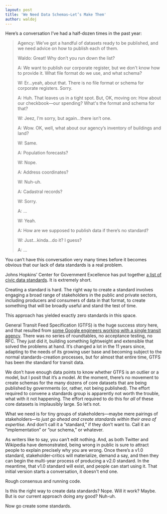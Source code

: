 ```yaml
---
layout: post
title: 'We Need Data Schemas—Let’s Make Them'
author: waldoj
---
```


Here’s a conversation I’ve had a half-dozen times in the past year:

>Agency: We’ve got a handful of datasets ready to be published, and we need advice on how to publish each of them.
>
>Waldo: Great! Why don’t you run down the list?
>
>A: We want to publish our corporate register, but we don't know how to provide it. What file format do we use, and what schema?
>
>W: Er...yeah, about that. There is no file format or schema for corporate registers. Sorry.
>
>A: Huh. That leaves us in a tight spot. But, OK, moving on: How about our checkbook—our spending? What's the format and schema for that?
>
>W: Jeez, I'm sorry, but again...there isn’t one.
>
>A: Wow. OK, well, what about our agency’s inventory of buildings and land?
>
>W: Same.
>
>A: Population forecasts?
>
>W: Nope.
>
>A: Address coordinates?
>
>W: Nuh-uh.
>
>A: Cadastral records?
>
>W: Sorry.
>
>A: ...
>
>W: Yeah.
>
>A: How are we supposed to publish data if there’s no standard?
>
>W: Just...kinda...do it? I guess?
>
>A: ...

You can’t have this conversation very many times before it becomes obvious that our lack of data standards is a real problem.

Johns Hopkins’ Center for Government Excellence has put together [a list of civic data standards](http://labs.centerforgov.org/open-data/civic-data-standards/). It is extremely short.

Creating a standard is hard. The right way to create a standard involves engaging a broad range of stakeholders in the public and private sectors, including producers and consumers of data in that format, to create something that will be broadly useful and stand the test of time.

This approach has yielded exactly zero standards in this space.

General Transit Feed Specification (GTFS) is the huge success story here, and that resulted from [some Google engineers working with a single transit agency](http://www.transitwiki.org/TransitWiki/index.php?title=General_Transit_Feed_Specification#Origins_.26_history). There was no series of roundtables, no acceptance testing, no RFC. They just did it, building something lightweight and extensible that solved the problems at hand. It’s changed a lot in the 11 years since, adapting to the needs of its growing user base and becoming subject to the normal standards-creation processes, but for almost that entire time, GTFS has been _the_ standard for transit data.

We don’t have enough data points to know whether GTFS is an outlier or a model, but I posit that it’s a model. At the moment, there’s no movement to create schemas for the many dozens of core datasets that are being published by governments (or, rather, not being published). The effort required to convene a standards group is apparently not worth the trouble, what with it not happening. The effort required to do this for _all_ of these core datasets is implausibly large. So let’s not.

What we need is for tiny groups of stakeholders—maybe mere pairings of stakeholders—to _just go ahead and create standards within their area of expertise._ And don’t call it a “standard,” if they don’t want to. Call it an “implementation” or “our schema,” or whatever.

As writers like to say, you can’t edit nothing. And, as both Twitter and Wikipedia have demonstrated, being wrong in public is sure to attract people to explain precisely why you are wrong. Once there’s a v1.0 standard, stakeholder-critics will materialize, demand a say, and then they can begin the multi-year process of producing a v2.0 standard. In the meantime, that v1.0 standard will exist, and people can start using it. That initial version starts a conversation, it doesn't end one.

Rough consensus and running code.

Is this the right way to create data standards? Nope. Will it work? Maybe. But is our current approach doing any good? Nuh-uh.

Now go create some standards.
